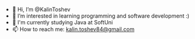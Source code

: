 - 👋 Hi, I’m @KalinToshev
- 👀 I’m interested in learning programming and software development :)
- 🌱 I'm currently studying Java at SoftUni
- 📫 How to reach me: kalin.toshev84@gmail.com
